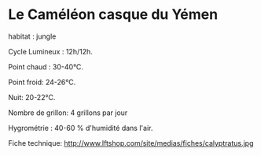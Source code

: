 # Le Caméléon casque du Yémen

habitat : jungle 

Cycle Lumineux : 12h/12h. 

Point chaud : 30-40°C. 

Point froid: 24-26°C. 

Nuit: 20-22°C. 

Nombre de grillon: 4 grillons par jour 

Hygrométrie : 40-60 % d'humidité dans l'air.

Fiche technique: http://www.lftshop.com/site/medias/fiches/calyptratus.jpg
